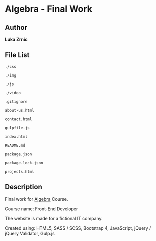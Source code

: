 Algebra - Final Work
===

Author
---
**Luka Zrnic**


File List
---
```
./css

./img

./js

./video

.gitignore

about-us.html

contact.html

gulpfile.js

index.html

README.md

package.json

package-lock.json

projects.html
```

Description
---
Final work for [Algebra](https://www.algebra.hr/) Course.

Course name: Front-End Developer

The website is made for a fictional IT company.

Created using: HTML5, SASS / SCSS, Bootstrap 4, JavaScript, jQuery / jQuery Validator, Gulp.js 